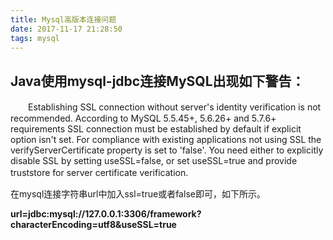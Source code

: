 ```yaml
---
title: Mysql高版本连接问题
date: 2017-11-17 21:28:50
tags: mysql
---
```


## Java使用mysql-jdbc连接MySQL出现如下警告：

　　Establishing SSL connection without server's identity verification is not recommended. According to MySQL 5.5.45+, 5.6.26+ and 5.7.6+ requirements SSL connection must be established by default if explicit option isn't set. For compliance with existing applications not using SSL the verifyServerCertificate property is set to 'false'. You need either to explicitly disable SSL by setting useSSL=false, or set useSSL=true and provide truststore for server certificate verification.
　　

在mysql连接字符串url中加入ssl=true或者false即可，如下所示。

**url=jdbc:mysql://127.0.0.1:3306/framework?characterEncoding=utf8&useSSL=true**